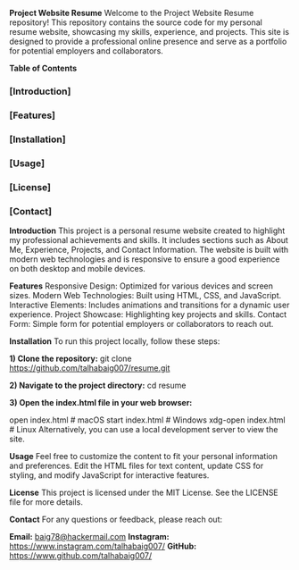 **Project Website Resume**
Welcome to the Project Website Resume repository! This repository contains the source code for my personal resume website, showcasing my skills, experience, and projects. This site is designed to provide a professional online presence and serve as a portfolio for potential employers and collaborators.

**Table of Contents**
### [Introduction]
### [Features]
### [Installation]
### [Usage]
### [License]
### [Contact]
**Introduction**
This project is a personal resume website created to highlight my professional achievements and skills. It includes sections such as About Me, Experience, Projects, and Contact Information. The website is built with modern web technologies and is responsive to ensure a good experience on both desktop and mobile devices.

**Features**
Responsive Design: Optimized for various devices and screen sizes.
Modern Web Technologies: Built using HTML, CSS, and JavaScript.
Interactive Elements: Includes animations and transitions for a dynamic user experience.
Project Showcase: Highlighting key projects and skills.
Contact Form: Simple form for potential employers or collaborators to reach out.

**Installation**
To run this project locally, follow these steps:

**1) Clone the repository:**
git clone https://github.com/talhabaig007/resume.git

**2) Navigate to the project directory:**
cd resume

**3) Open the index.html file in your web browser:**

open index.html  # macOS
start index.html # Windows
xdg-open index.html # Linux
Alternatively, you can use a local development server to view the site.

**Usage**
Feel free to customize the content to fit your personal information and preferences. Edit the HTML files for text content, update CSS for styling, and modify JavaScript for interactive features.


**License**
This project is licensed under the MIT License. See the LICENSE file for more details.

**Contact**
For any questions or feedback, please reach out:

**Email:** baig78@hackermail.com
**Instagram:** https://www.instagram.com/talhabaig007/
**GitHub:** https://www.github.com/talhabaig007/
